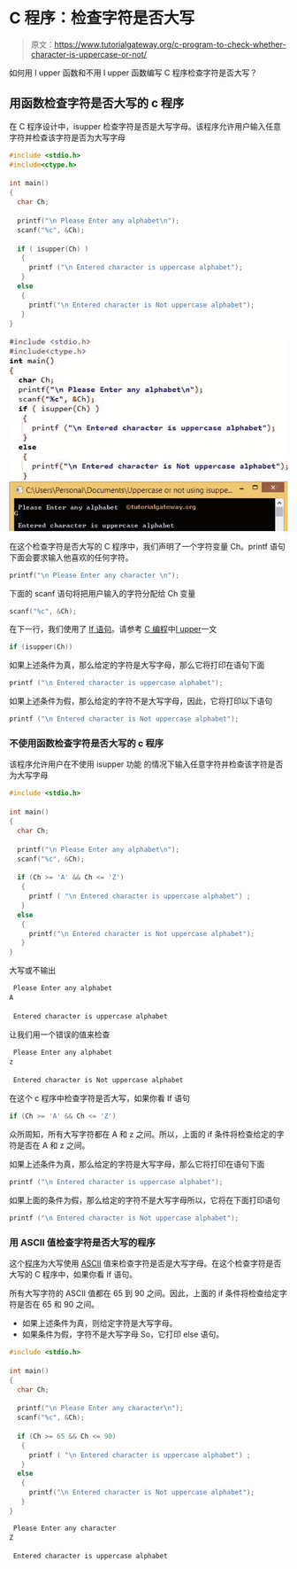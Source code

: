 # C 程序：检查字符是否大写

> 原文：<https://www.tutorialgateway.org/c-program-to-check-whether-character-is-uppercase-or-not/>

如何用 I upper 函数和不用 I upper 函数编写 C 程序检查字符是否大写？

## 用函数检查字符是否大写的 c 程序

在 C 程序设计中，isupper 检查字符是否是大写字母。该程序允许用户输入任意字符并检查该字符是否为大写字母

```c
#include <stdio.h>
#include<ctype.h>

int main()
{
  char Ch;

  printf("\n Please Enter any alphabet\n");
  scanf("%c", &Ch);

  if ( isupper(Ch) )
   {  
     printf ("\n Entered character is uppercase alphabet");
   }
  else
   {
     printf("\n Entered character is Not uppercase alphabet");
   }  
}
```

![Character is Uppercase or not using islower](img/40c523c4a4013ed21e271c4a2c99ddab.png)

在这个检查字符是否大写的 C 程序中，我们声明了一个字符变量 Ch。printf 语句下面会要求输入他喜欢的任何字符。

```c
printf("\n Please Enter any character \n");
```

下面的 scanf 语句将把用户输入的字符分配给 Ch 变量

```c
scanf("%c", &Ch);
```

在下一行，我们使用了 [If 语句](https://www.tutorialgateway.org/if-statement-in-c/)。请参考 [C 编程](https://www.tutorialgateway.org/c-programming/)中[I upper](https://www.tutorialgateway.org/isupper-in-c-programming/)一文

```c
if (isupper(Ch))
```

如果上述条件为真，那么给定的字符是大写字母，那么它将打印在语句下面

```c
printf ("\n Entered character is uppercase alphabet");
```

如果上述条件为假，那么给定的字符不是大写字母，因此，它将打印以下语句

```c
printf ("\n Entered character is Not uppercase alphabet");
```

### 不使用函数检查字符是否大写的 c 程序

该程序允许用户在不使用 isupper 功能 的情况下输入任意字符并检查该字符是否为大写字母

```c
#include <stdio.h>

int main()
{
  char Ch;

  printf("\n Please Enter any alphabet\n");
  scanf("%c", &Ch);

  if (Ch >= 'A' && Ch <= 'Z')
   {  
     printf ( "\n Entered character is uppercase alphabet") ;
   }
  else
   {
     printf("\n Entered character is Not uppercase alphabet");
   } 
}
```

大写或不输出

```c
 Please Enter any alphabet
A

 Entered character is uppercase alphabet
```

让我们用一个错误的值来检查

```c
 Please Enter any alphabet
z

 Entered character is Not uppercase alphabet
```

在这个 c 程序中检查字符是否大写，如果你看 If 语句

```c
if (Ch >= 'A' && Ch <= 'Z')
```

众所周知，所有大写字符都在 A 和 z 之间。所以，上面的 if 条件将检查给定的字符是否在 A 和 z 之间。

如果上述条件为真，那么给定的字符是大写字母，那么它将打印在语句下面

```c
printf ("\n Entered character is uppercase alphabet");
```

如果上面的条件为假，那么给定的字符不是大写字母所以，它将在下面打印语句

```c
printf ("\n Entered character is Not uppercase alphabet");
```

### 用 ASCII 值检查字符是否大写的程序

这个[程序](https://www.tutorialgateway.org/c-programming-examples/)为大写使用 [ASCII](https://www.tutorialgateway.org/c-program-to-find-ascii-value-of-a-character/) 值来检查字符是否是大写字母。在这个检查字符是否大写的 C 程序中，如果你看 If 语句。

所有大写字符的 ASCII 值都在 65 到 90 之间。因此，上面的 if 条件将检查给定字符是否在 65 和 90 之间。

*   如果上述条件为真，则给定字符是大写字母。
*   如果条件为假，字符不是大写字母 So，它打印 else 语句。

```c
#include <stdio.h>

int main()
{
  char Ch;

  printf("\n Please Enter any character\n");
  scanf("%c", &Ch);

  if (Ch >= 65 && Ch <= 90)
   {  
     printf ( "\n Entered character is uppercase alphabet") ;
   }
  else
   {
     printf("\n Entered character is Not uppercase alphabet");
   }  
}
```

```c
 Please Enter any character
Z

 Entered character is uppercase alphabet
```